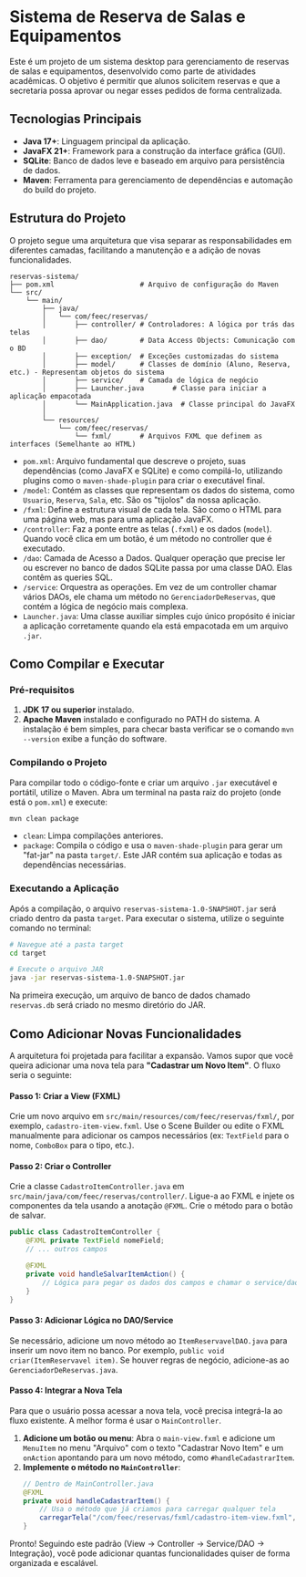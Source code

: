 # Sistema de Reserva de Salas e Equipamentos

Este é um projeto de um sistema desktop para gerenciamento de reservas de salas e equipamentos, desenvolvido como parte de atividades acadêmicas. O objetivo é permitir que alunos solicitem reservas e que a secretaria possa aprovar ou negar esses pedidos de forma centralizada.

## Tecnologias Principais

  * **Java 17+**: Linguagem principal da aplicação.
  * **JavaFX 21+**: Framework para a construção da interface gráfica (GUI).
  * **SQLite**: Banco de dados leve e baseado em arquivo para persistência de dados.
  * **Maven**: Ferramenta para gerenciamento de dependências e automação do build do projeto.

## Estrutura do Projeto

O projeto segue uma arquitetura que visa separar as responsabilidades em diferentes camadas, facilitando a manutenção e a adição de novas funcionalidades.

```
reservas-sistema/
├── pom.xml                     # Arquivo de configuração do Maven
└── src/
    └── main/
        ├── java/
        │   └── com/feec/reservas/
        │       ├── controller/ # Controladores: A lógica por trás das telas
        │       ├── dao/        # Data Access Objects: Comunicação com o BD
        │       ├── exception/  # Exceções customizadas do sistema
        │       ├── model/      # Classes de domínio (Aluno, Reserva, etc.) - Representam objetos do sistema
        │       ├── service/    # Camada de lógica de negócio
        │       ├── Launcher.java       # Classe para iniciar a aplicação empacotada
        │       └── MainApplication.java  # Classe principal do JavaFX
        │
        └── resources/
            └── com/feec/reservas/
                └── fxml/       # Arquivos FXML que definem as interfaces (Semelhante ao HTML)
```

  * `pom.xml`: Arquivo fundamental que descreve o projeto, suas dependências (como JavaFX e SQLite) e como compilá-lo, utilizando plugins como o `maven-shade-plugin` para criar o executável final.
  * `/model`: Contém as classes que representam os dados do sistema, como `Usuario`, `Reserva`, `Sala`, etc. São os "tijolos" da nossa aplicação.
  * `/fxml`: Define a estrutura visual de cada tela. São como o HTML para uma página web, mas para uma aplicação JavaFX.
  * `/controller`: Faz a ponte entre as telas (`.fxml`) e os dados (`model`). Quando você clica em um botão, é um método no controller que é executado.
  * `/dao`: Camada de Acesso a Dados. Qualquer operação que precise ler ou escrever no banco de dados SQLite passa por uma classe DAO. Elas contêm as queries SQL.
  * `/service`: Orquestra as operações. Em vez de um controller chamar vários DAOs, ele chama um método no `GerenciadorDeReservas`, que contém a lógica de negócio mais complexa.
  * `Launcher.java`: Uma classe auxiliar simples cujo único propósito é iniciar a aplicação corretamente quando ela está empacotada em um arquivo `.jar`.

## Como Compilar e Executar

### Pré-requisitos

1.  **JDK 17 ou superior** instalado.
2.  **Apache Maven** instalado e configurado no PATH do sistema. A instalação é bem simples, para checar basta verificar se o comando `mvn --version` exibe a função do software.

### Compilando o Projeto

Para compilar todo o código-fonte e criar um arquivo `.jar` executável e portátil, utilize o Maven. Abra um terminal na pasta raiz do projeto (onde está o `pom.xml`) e execute:

```bash
mvn clean package
```

  * `clean`: Limpa compilações anteriores.
  * `package`: Compila o código e usa o `maven-shade-plugin` para gerar um "fat-jar" na pasta `target/`. Este JAR contém sua aplicação e todas as dependências necessárias.

### Executando a Aplicação

Após a compilação, o arquivo `reservas-sistema-1.0-SNAPSHOT.jar` será criado dentro da pasta `target`. Para executar o sistema, utilize o seguinte comando no terminal:

```bash
# Navegue até a pasta target
cd target

# Execute o arquivo JAR
java -jar reservas-sistema-1.0-SNAPSHOT.jar
```

Na primeira execução, um arquivo de banco de dados chamado `reservas.db` será criado no mesmo diretório do JAR.

## Como Adicionar Novas Funcionalidades

A arquitetura foi projetada para facilitar a expansão. Vamos supor que você queira adicionar uma nova tela para **"Cadastrar um Novo Item"**. O fluxo seria o seguinte:

#### Passo 1: Criar a View (FXML)

Crie um novo arquivo em `src/main/resources/com/feec/reservas/fxml/`, por exemplo, `cadastro-item-view.fxml`. Use o Scene Builder ou edite o FXML manualmente para adicionar os campos necessários (ex: `TextField` para o nome, `ComboBox` para o tipo, etc.).

#### Passo 2: Criar o Controller

Crie a classe `CadastroItemController.java` em `src/main/java/com/feec/reservas/controller/`. Ligue-a ao FXML e injete os componentes da tela usando a anotação `@FXML`. Crie o método para o botão de salvar.

```java
public class CadastroItemController {
    @FXML private TextField nomeField;
    // ... outros campos

    @FXML
    private void handleSalvarItemAction() {
        // Lógica para pegar os dados dos campos e chamar o service/dao
    }
}
```

#### Passo 3: Adicionar Lógica no DAO/Service

Se necessário, adicione um novo método ao `ItemReservavelDAO.java` para inserir um novo item no banco. Por exemplo, `public void criar(ItemReservavel item)`. Se houver regras de negócio, adicione-as ao `GerenciadorDeReservas.java`.

#### Passo 4: Integrar a Nova Tela

Para que o usuário possa acessar a nova tela, você precisa integrá-la ao fluxo existente. A melhor forma é usar o `MainController`.

1.  **Adicione um botão ou menu**: Abra o `main-view.fxml` e adicione um `MenuItem` no menu "Arquivo" com o texto "Cadastrar Novo Item" e um `onAction` apontando para um novo método, como `#handleCadastrarItem`.
2.  **Implemente o método no `MainController`**:
    ```java
    // Dentro de MainController.java
    @FXML
    private void handleCadastrarItem() {
        // Usa o método que já criamos para carregar qualquer tela
        carregarTela("/com/feec/reservas/fxml/cadastro-item-view.fxml", null);
    }
    ```

Pronto\! Seguindo este padrão (View -\> Controller -\> Service/DAO -\> Integração), você pode adicionar quantas funcionalidades quiser de forma organizada e escalável.